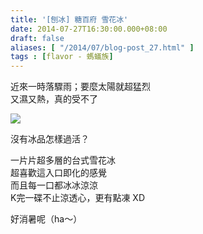 ```yaml
---
title: '[刨冰] 糖百府 雪花冰'
date: 2014-07-27T16:30:00.000+08:00
draft: false
aliases: [ "/2014/07/blog-post_27.html" ]
tags : [flavor - 螞蟻族]
---
```


近來一時落驟雨；要麼太陽就超猛烈  
又濕又熱，真的受不了  

![](/images/tongpakfu.jpg)

沒有冰品怎樣過活？  
  
一片片超多層的台式雪花冰  
超喜歡這入口即化的感覺  
而且每一口都冰冰涼涼  
K完一碟不止涼透心，更有點凍 XD  
  
好消暑呢（ha～）
